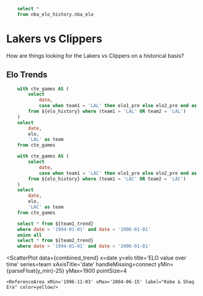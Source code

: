 ```sql elo_history
    select *
    from nba_elo_history.nba_elo
```

# Lakers vs Clippers

How are things looking for the Lakers vs Clippers on a historical basis?

## Elo Trends

```sql team1_trend
    with cte_games AS (
        select 
            date,
            case when team1 = 'LAL' then elo1_pre else elo2_pre end as elo,
        from ${elo_history} where (team1 = 'LAL' OR team2 = 'LAL') 
    )
    select 
        date,
        elo,
        'LAL' as team
    from cte_games
```

```sql team2_trend
    with cte_games AS (
        select 
            date,
            case when team1 = 'LAC' then elo1_pre else elo2_pre end as elo,
        from ${elo_history} where (team1 = 'LAC' OR team2 = 'LAC') 
    )
    select 
        date,
        elo,
        'LAC' as team
    from cte_games
```

```sql combined_trend
    select * from ${team1_trend}
    where date > '1994-01-01' and date < '2006-01-01'
    union all
    select * from ${team2_trend}
    where date > '1994-01-01' and date < '2006-01-01'
```

<script>

$: y_min = Math.min(...combined_trend.map(item => item.elo))

</script>

<ScatterPlot
    data={combined_trend} 
    x=date
    y=elo
    title='ELO value over time'
    series=team
    xAxisTitle='date'
    handleMissing=connect
    yMin={parseFloat(y_min)-25}
    yMax=1900
    pointSize=4
>
    <ReferenceArea xMin='1996-11-03' xMax='2004-06-15' label="Kobe & Shaq Era" color=yellow/>
</ScatterPlot>

